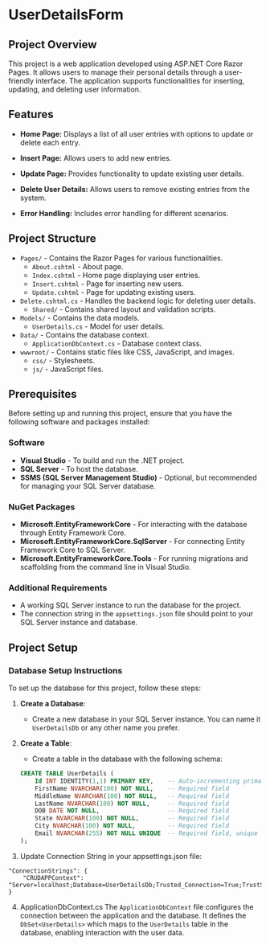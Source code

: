# UserDetailsForm

## Project Overview

This project is a web application developed using ASP.NET Core Razor Pages. It allows users to manage their personal details through a user-friendly interface. The application supports functionalities for inserting, updating, and deleting user information.

## Features

- **Home Page:** Displays a list of all user entries with options to update or delete each entry.
- **Insert Page:** Allows users to add new entries.
- **Update Page:** Provides functionality to update existing user details.
- **Delete User Details:** Allows users to remove existing entries from the system.

- **Error Handling:** Includes error handling for different scenarios.

## Project Structure

- `Pages/` - Contains the Razor Pages for various functionalities.
  - `About.cshtml` - About page.
  - `Index.cshtml` - Home page displaying user entries.
  - `Insert.cshtml` - Page for inserting new users.
  - `Update.cshtml` - Page for updating existing users.
- `Delete.cshtml.cs` - Handles the backend logic for deleting user details.
  - `Shared/` - Contains shared layout and validation scripts.
- `Models/` - Contains the data models.
  - `UserDetails.cs` - Model for user details.
- `Data/` - Contains the database context.
  - `ApplicationDbContext.cs` - Database context class.
- `wwwroot/` - Contains static files like CSS, JavaScript, and images.
  - `css/` - Stylesheets.
  - `js/` - JavaScript files.
 
## Prerequisites

Before setting up and running this project, ensure that you have the following software and packages installed:

### Software
- **Visual Studio** - To build and run the .NET project.
- **SQL Server** - To host the database.
- **SSMS (SQL Server Management Studio)** - Optional, but recommended for managing your SQL Server database.

### NuGet Packages
- **Microsoft.EntityFrameworkCore** - For interacting with the database through Entity Framework Core.
- **Microsoft.EntityFrameworkCore.SqlServer** - For connecting Entity Framework Core to SQL Server.
- **Microsoft.EntityFrameworkCore.Tools** - For running migrations and scaffolding from the command line in Visual Studio.

### Additional Requirements
- A working SQL Server instance to run the database for the project.
- The connection string in the `appsettings.json` file should point to your SQL Server instance and database.

## Project Setup

### Database Setup Instructions

To set up the database for this project, follow these steps:

1. **Create a Database**:
   - Create a new database in your SQL Server instance. You can name it `UserDetailsDb` or any other name you prefer.

2. **Create a Table**:
   - Create a table in the database with the following schema:

   ```sql
   CREATE TABLE UserDetails (
       Id INT IDENTITY(1,1) PRIMARY KEY,    -- Auto-incrementing primary key
       FirstName NVARCHAR(100) NOT NULL,    -- Required field
       MiddleName NVARCHAR(100) NOT NULL,   -- Required field
       LastName NVARCHAR(100) NOT NULL,     -- Required field
       DOB DATE NOT NULL,                   -- Required field
       State NVARCHAR(100) NOT NULL,        -- Required field
       City NVARCHAR(100) NOT NULL,         -- Required field
       Email NVARCHAR(255) NOT NULL UNIQUE  -- Required field, unique constraint
   );

3. Update Connection String in your appsettings.json file:
```
"ConnectionStrings": {
    "CRUDAPPContext": "Server=localhost;Database=UserDetailsDb;Trusted_Connection=True;TrustServerCertificate=True;"
}
```
4. ApplicationDbContext.cs
The ```ApplicationDbContext``` file configures the connection between the application and the database. It defines the ```DbSet<UserDetails>``` which maps to the ```UserDetails``` table in the database, enabling interaction with the user data.
